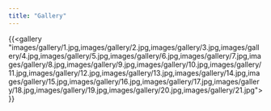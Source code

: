 ```yaml
---
title: "Gallery"
---
```


{{<gallery "images/gallery/1.jpg,images/gallery/2.jpg,images/gallery/3.jpg,images/gallery/4.jpg,images/gallery/5.jpg,images/gallery/6.jpg,images/gallery/7.jpg,images/gallery/8.jpg,images/gallery/9.jpg,images/gallery/10.jpg,images/gallery/11.jpg,images/gallery/12.jpg,images/gallery/13.jpg,images/gallery/14.jpg,images/gallery/15.jpg,images/gallery/16.jpg,images/gallery/17.jpg,images/gallery/18.jpg,images/gallery/19.jpg,images/gallery/20.jpg,images/gallery/21.jpg">}}